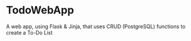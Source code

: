 # TodoWebApp
A web app, using Flask &amp; Jinja, that uses CRUD (PostgreSQL) functions to create a To-Do List
